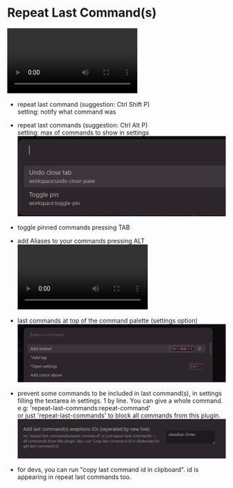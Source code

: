 # Repeat Last Command(s)

![demo](demo.mp4)

- repeat last command (suggestion: Ctrl Shift P)  
setting: notify what command was

- repeat last commands (suggestion: Ctrl Alt P)  
setting: max of commands to show in settings
![cmds](./ressources/added_id.png)

- toggle pinned commands pressing TAB

- add Aliases to your commands pressing ALT   
![aliases](./ressources/aliases.mp4)

- last commands at top of the command palette (settings option)  
![mostrecent](./ressources/most%20recent.png)

- prevent some commands to be included in last command(s), in settings filling the textarea in settings. 1 by line. 
You can give a whole command. e.g: 'repeat-last-commands:repeat-command'  
or just 'repeat-last-commands' to block all commands from this plugin.
![excluded](excluded.png)

- for devs, you can run "copy last command id in clipboard". id is appearing in repeat last commands too.